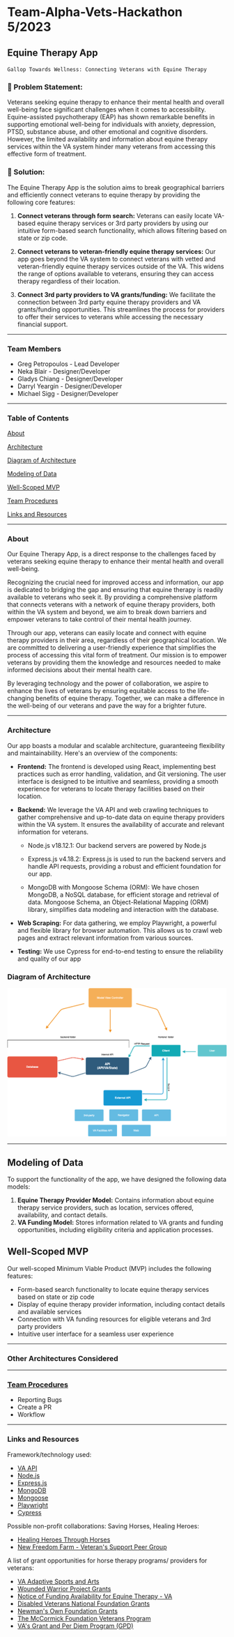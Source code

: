 # Team-Alpha-Vets-Hackathon 5/2023

## Equine Therapy App

    Gallop Towards Wellness: Connecting Veterans with Equine Therapy 

### 🚩 Problem Statement:
Veterans seeking equine therapy to enhance their mental health and overall well-being face significant challenges when it comes to accessibility. Equine-assisted psychotherapy (EAP) has shown remarkable benefits in supporting emotional well-being for individuals with anxiety, depression, PTSD, substance abuse, and other emotional and cognitive disorders. However, the limited availability and information about equine therapy services within the VA system hinder many veterans from accessing this effective form of treatment.




### 🌟 Solution:

The Equine Therapy App is the solution aims to break geographical barriers and efficiently connect veterans to equine therapy by providing the following core features:

1. **Connect veterans through form search:** Veterans can easily locate VA-based equine therapy services or 3rd party providers by using our intuitive form-based search functionality, which allows filtering based on state or zip code.

2. **Connect veterans to veteran-friendly equine therapy services:** Our app goes beyond the VA system to connect veterans with vetted and veteran-friendly equine therapy services outside of the VA. This widens the range of options available to veterans, ensuring they can access therapy regardless of their location.

3. **Connect 3rd party providers to VA grants/funding:** We facilitate the connection between 3rd party equine therapy providers and VA grants/funding opportunities. This streamlines the process for providers to offer their services to veterans while accessing the necessary financial support.

---
      

### Team Members

- Greg Petropoulos - Lead Developer
- Neka Blair - Designer/Developer
- Gladys Chiang - Designer/Developer
- Darryl Yeargin - Designer/Developer
- Michael Sigg - Designer/Developer
---
### Table of Contents

[About](#about)

[Architecture](#architecture)

[Diagram of Architecture](#diagram-of-architecture)

[Modeling of Data](#modeling-of-data)

[Well-Scoped MVP](#well-scoped-mvp)

[Team Procedures](#team-procedures)

[Links and Resources](#links-and-resources)

---
### About

Our Equine Therapy App, is a direct response to the challenges faced by veterans seeking equine therapy to enhance their mental health and overall well-being. 

Recognizing the crucial need for improved access and information, our app is dedicated to bridging the gap and ensuring that equine therapy is readily available to veterans who seek it. By providing a comprehensive platform that connects veterans with a network of equine therapy providers, both within the VA system and beyond, we aim to break down barriers and empower veterans to take control of their mental health journey.

Through our app, veterans can easily locate and connect with equine therapy providers in their area, regardless of their geographical location. We are committed to delivering a user-friendly experience that simplifies the process of accessing this vital form of treatment. Our mission is to empower veterans by providing them the knowledge and resources needed to make informed decisions about their mental health care.

By leveraging technology and the power of collaboration, we aspire to enhance the lives of veterans by ensuring equitable access to the life-changing benefits of equine therapy. Together, we can make a difference in the well-being of our veterans and pave the way for a brighter future.

---

### Architecture

Our app boasts a modular and scalable architecture, guaranteeing flexibility and maintainability. Here's an overview of the components:

- **Frontend:** The frontend is developed using React, implementing best practices such as error handling, validation, and Git versioning. The user interface is designed to be intuitive and seamless, providing a smooth experience for veterans to locate therapy facilities based on their location.

- **Backend:** We leverage the VA API and web crawling techniques to gather comprehensive and up-to-date data on equine therapy providers within the VA system. It ensures the availability of accurate and relevant information for veterans.

    -  Node.js v18.12.1: Our backend servers are powered by Node.js

    - Express.js v4.18.2: Express.js is used to run the backend servers and handle API requests, providing a robust and efficient foundation for our app.

    - MongoDB with Mongoose Schema (ORM): We have chosen MongoDB, a NoSQL database, for efficient storage and retrieval of data. Mongoose Schema, an Object-Relational Mapping (ORM) library, simplifies data modeling and interaction with the database.


- **Web Scraping:** For data gathering, we employ Playwright, a powerful and flexible library for browser automation. This allows us to crawl web pages and extract relevant information from various sources.

- **Testing:** We use Cypress for end-to-end testing to ensure the reliability and quality of our app


### Diagram of Architecture
![Alt text](<Diagram of Architecture/ET architecture diagram.png>)


---
## Modeling of Data
To support the functionality of the app, we have designed the following data models:

1. **Equine Therapy Provider Model:** Contains information about equine therapy service providers, such as location, services offered, availability, and contact details.
2. **VA Funding Model:** Stores information related to VA grants and funding opportunities, including eligibility criteria and application processes.

## Well-Scoped MVP
Our well-scoped Minimum Viable Product (MVP) includes the following features:

- Form-based search functionality to locate equine therapy services based on state or zip code
- Display of equine therapy provider information, including contact details and available services
- Connection with VA funding resources for eligible veterans and 3rd party providers
- Intuitive user interface for a seamless user experience

---
### Other Architectures Considered



---
### [Team Procedures](./docs/team-procedures.md)

- Reporting Bugs
- Create a PR
- Workflow

---

### Links and Resources

Framework/technology used:
- [VA API](https://developer.va.gov/)
- [Node.js](https://nodejs.org/en)
- [Express.js](https://expressjs.com/)
- [MongoDB](https://www.mongodb.com/)
- [Mongoose](https://mongoosejs.com/)
- [Playwright](https://playwright.dev/)
- [Cypress](https://www.cypress.io/)

Possible non-profit collaborations: Saving Horses, Healing Heroes:

- [Healing Heroes Through Horses](https://www.vfw.org/media-and-events/latest-releases/archives/2022/7/healing-heroes-through-horses)
- [New Freedom Farm - Veteran's Support Peer Group](https://www.newfreedomfarm.org/veteran-resources)

A list of grant opportunities for horse therapy programs/ providers for veterans:
- [VA Adaptive Sports and Arts](https://department.va.gov/veteran-sports/grant-program/)
- [Wounded Warrior Project Grants](https://newsroom.woundedwarriorproject.org/2022-07-11-Wounded-Warrior-Project-Announces-Latest-Grants-to-Support-Veterans-Service-Organization-Partners)
- [Notice of Funding Availability for Equine Therapy - VA](https://department.va.gov/veteran-sports/wp-content/uploads/sites/3/2023/02/NOFA_VA_EQUINE_2023.pdf)
- [Disabled Veterans National Foundation Grants](https://www.dvnf.org/grants/)
- [Newman's Own Foundation Grants](https://texvet.org/resources/newmans-own-foundation)
- [The McCormick Foundation Veterans Program](https://www.mccormickfoundation.org/investments/veterans/)
- [VA's Grant and Per Diem Program (GPD)](https://www.va.gov/homeless/gpd.asp)

